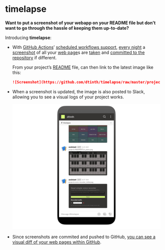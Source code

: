 # timelapse

**Want to put a screenshot of your webapp on your README file but don’t want to go through the hassle of keeping them up-to-date?**

Introducing **timelapse**:

- With [GitHub Actions](https://github.com/features/actions)’ [scheduled workflows support](https://help.github.com/en/actions/reference/workflow-syntax-for-github-actions#onschedule), [every night](https://github.com/dtinth/timelapse/blob/master/.github/workflows/timelapse.yml) a [screenshot](https://github.com/dtinth/timelapse/blob/master/projects/dt.in.th_initial.png) of all your [web page](https://github.com/dtinth/timelapse/blob/master/projects/dt.in.th.config.js)s are [taken](https://github.com/dtinth/timelapse/blob/master/main.js) and [committed to the repository](https://github.com/dtinth/timelapse/tree/master/projects) if different.

  From your project’s [README](https://github.com/dtinth/dt.in.th#readme) file, can then link to the latest image like this:

  ```markdown
  ![Screenshot](https://github.com/dtinth/timelapse/raw/master/projects/dt.in.th_initial.png)
  ```

- When a screenshot is updated, the image is also posted to Slack, allowing you to see a visual logs of your project works.

  ![Screenshot of Slack showing messages by timelapse](docs/images/slack.png)

- Since screenshots are commited and pushed to GitHub, [you can see a visual diff of your web pages within GitHub](https://github.com/dtinth/timelapse/commit/a0cc528de04e8f41a36da130a34f187f5ab053f2?short_path=814ca51#diff-814ca51e87e2a490a1c03b2df198b470).
